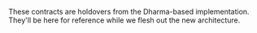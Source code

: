 These contracts are holdovers from the Dharma-based implementation. They'll be here for reference while we flesh out the new architecture.